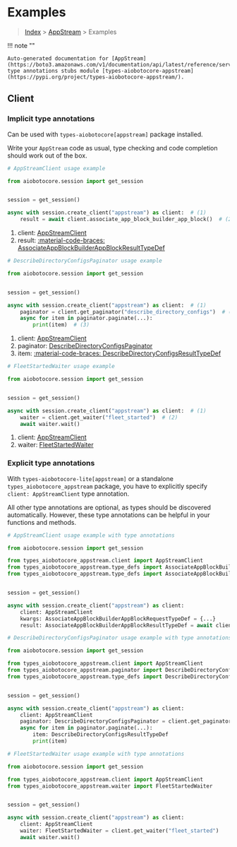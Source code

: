# Examples

> [Index](../README.md) > [AppStream](./README.md) > Examples

!!! note ""

    Auto-generated documentation for [AppStream](https://boto3.amazonaws.com/v1/documentation/api/latest/reference/services/appstream.html#appstream)
    type annotations stubs module [types-aiobotocore-appstream](https://pypi.org/project/types-aiobotocore-appstream/).

## Client

### Implicit type annotations

Can be used with `types-aiobotocore[appstream]` package installed.

Write your `AppStream` code as usual,
type checking and code completion should work out of the box.



```python
# AppStreamClient usage example

from aiobotocore.session import get_session


session = get_session()

async with session.create_client("appstream") as client:  # (1)
    result = await client.associate_app_block_builder_app_block()  # (2)
```

1. client: [AppStreamClient](./client.md)
2. result: [:material-code-braces: AssociateAppBlockBuilderAppBlockResultTypeDef](./type_defs.md#associateappblockbuilderappblockresulttypedef) 



```python
# DescribeDirectoryConfigsPaginator usage example

from aiobotocore.session import get_session


session = get_session()

async with session.create_client("appstream") as client:  # (1)
    paginator = client.get_paginator("describe_directory_configs")  # (2)
    async for item in paginator.paginate(...):
        print(item)  # (3)
```

1. client: [AppStreamClient](./client.md)
2. paginator: [DescribeDirectoryConfigsPaginator](./paginators.md#describedirectoryconfigspaginator)
3. item: [:material-code-braces: DescribeDirectoryConfigsResultTypeDef](./type_defs.md#describedirectoryconfigsresulttypedef) 



```python
# FleetStartedWaiter usage example

from aiobotocore.session import get_session


session = get_session()

async with session.create_client("appstream") as client:  # (1)
    waiter = client.get_waiter("fleet_started")  # (2)
    await waiter.wait()
```

1. client: [AppStreamClient](./client.md)
2. waiter: [FleetStartedWaiter](./waiters.md#fleetstartedwaiter)


### Explicit type annotations

With `types-aiobotocore-lite[appstream]`
or a standalone `types_aiobotocore_appstream` package, you have to explicitly specify
`client: AppStreamClient` type annotation.

All other type annotations are optional, as types should be discovered automatically.
However, these type annotations can be helpful in your functions and methods.


```python
# AppStreamClient usage example with type annotations

from aiobotocore.session import get_session

from types_aiobotocore_appstream.client import AppStreamClient
from types_aiobotocore_appstream.type_defs import AssociateAppBlockBuilderAppBlockResultTypeDef
from types_aiobotocore_appstream.type_defs import AssociateAppBlockBuilderAppBlockRequestTypeDef


session = get_session()

async with session.create_client("appstream") as client:
    client: AppStreamClient
    kwargs: AssociateAppBlockBuilderAppBlockRequestTypeDef = {...}
    result: AssociateAppBlockBuilderAppBlockResultTypeDef = await client.associate_app_block_builder_app_block(**kwargs)
```



```python
# DescribeDirectoryConfigsPaginator usage example with type annotations

from aiobotocore.session import get_session

from types_aiobotocore_appstream.client import AppStreamClient
from types_aiobotocore_appstream.paginator import DescribeDirectoryConfigsPaginator
from types_aiobotocore_appstream.type_defs import DescribeDirectoryConfigsResultTypeDef


session = get_session()

async with session.create_client("appstream") as client:
    client: AppStreamClient
    paginator: DescribeDirectoryConfigsPaginator = client.get_paginator("describe_directory_configs")
    async for item in paginator.paginate(...):
        item: DescribeDirectoryConfigsResultTypeDef
        print(item)
```



```python
# FleetStartedWaiter usage example with type annotations

from aiobotocore.session import get_session

from types_aiobotocore_appstream.client import AppStreamClient
from types_aiobotocore_appstream.waiter import FleetStartedWaiter


session = get_session()

async with session.create_client("appstream") as client:
    client: AppStreamClient
    waiter: FleetStartedWaiter = client.get_waiter("fleet_started")
    await waiter.wait()
```
